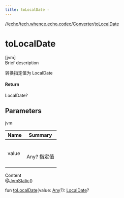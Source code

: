 ```yaml
---
title: toLocalDate -
---
```

//[echo](../../index.md)/[tech.whence.echo.codec](../index.md)/[Converter](index.md)/[toLocalDate](to-local-date.md)



# toLocalDate  
[jvm]  
Brief description  


转换指定值为 LocalDate



#### Return  


LocalDate?



## Parameters  
  
jvm  
  
|  Name|  Summary| 
|---|---|
| value| <br><br>Any? 指定值<br><br>
  
  
Content  
@[JvmStatic](https://kotlinlang.org/api/latest/jvm/stdlib/kotlin.jvm/-jvm-static/index.html)()  
  
fun [toLocalDate](to-local-date.md)(value: [Any](https://kotlinlang.org/api/latest/jvm/stdlib/kotlin/-any/index.html)?): [LocalDate](https://docs.oracle.com/javase/8/docs/api/java/time/LocalDate.html)?  



